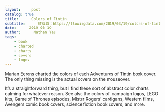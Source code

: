 ```yaml
---
layout:     post
catalog: true
title:      Colors of Tintin
subtitle:      转载自：https://flowingdata.com/2019/03/19/colors-of-tintin/
date:      2019-03-19
author:      Nathan Yau
tags:
    - book
    - charted
    - charts
    - covers
    - logos
---
```


Marian Eerens charted the colors of each Adventures of Tintin book cover. The only thing missing is the actual covers on the mouseover.

It’s a straightforward thing, but I find these sort of abstract color charts calming for whatever reason. See also the colors of: campaign logos, LEGO kits, Game of Thrones episodes, Mister Rogers’ cardigans, Western films, Avengers comic book covers, science fiction book covers, and more.
